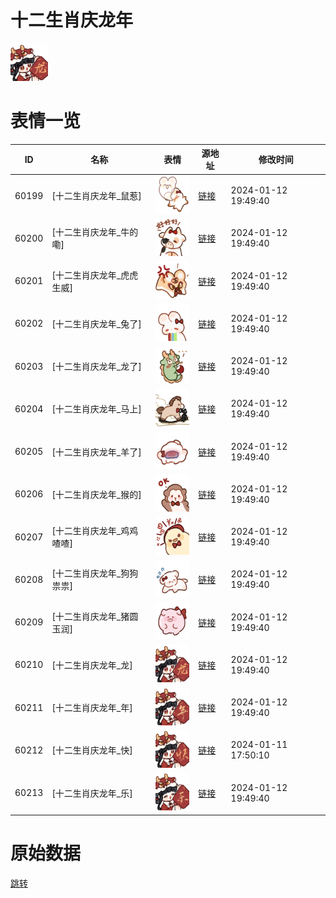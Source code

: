 # 十二生肖庆龙年

<img src="./cover.png" height="60" alt="cover" />

# 表情一览

|ID|名称|表情|源地址|修改时间|
|----|----|----|----|----|
|60199|[十二生肖庆龙年_鼠惹]|<img src="./pic/060199_%5B十二生肖庆龙年_鼠惹%5D.png" height="60" alt="鼠惹"/>|[链接](https://i0.hdslb.com/bfs/garb/f9a41cc28e94c89d77098b2dadb808c202b221a8.png)|2024-01-12 19:49:40|
|60200|[十二生肖庆龙年_牛的嘞]|<img src="./pic/060200_%5B十二生肖庆龙年_牛的嘞%5D.png" height="60" alt="牛的嘞"/>|[链接](https://i0.hdslb.com/bfs/garb/6d6b682547bd5cf44484660436f919d355c94047.png)|2024-01-12 19:49:40|
|60201|[十二生肖庆龙年_虎虎生威]|<img src="./pic/060201_%5B十二生肖庆龙年_虎虎生威%5D.png" height="60" alt="虎虎生威"/>|[链接](https://i0.hdslb.com/bfs/garb/b6369e3657b4ef6a604efed41f759d056db510d7.png)|2024-01-12 19:49:40|
|60202|[十二生肖庆龙年_兔了]|<img src="./pic/060202_%5B十二生肖庆龙年_兔了%5D.png" height="60" alt="兔了"/>|[链接](https://i0.hdslb.com/bfs/garb/e765066f455693a24cb8e5da73e084933fae0fbe.png)|2024-01-12 19:49:40|
|60203|[十二生肖庆龙年_龙了]|<img src="./pic/060203_%5B十二生肖庆龙年_龙了%5D.png" height="60" alt="龙了"/>|[链接](https://i0.hdslb.com/bfs/garb/509a2c5ec394ca9fa8bf3fcecdc99041c0727693.png)|2024-01-12 19:49:40|
|60204|[十二生肖庆龙年_马上]|<img src="./pic/060204_%5B十二生肖庆龙年_马上%5D.png" height="60" alt="马上"/>|[链接](https://i0.hdslb.com/bfs/garb/b56f4c7f4ff197a5e20fc37bc4ed97d464a20df7.png)|2024-01-12 19:49:40|
|60205|[十二生肖庆龙年_羊了]|<img src="./pic/060205_%5B十二生肖庆龙年_羊了%5D.png" height="60" alt="羊了"/>|[链接](https://i0.hdslb.com/bfs/garb/22648d06cfe3bb1ae6438e6e583b7128861e4e1d.png)|2024-01-12 19:49:40|
|60206|[十二生肖庆龙年_猴的]|<img src="./pic/060206_%5B十二生肖庆龙年_猴的%5D.png" height="60" alt="猴的"/>|[链接](https://i0.hdslb.com/bfs/garb/204b13934c2872d4b559a38541720d748eb5d8d9.png)|2024-01-12 19:49:40|
|60207|[十二生肖庆龙年_鸡鸡喳喳]|<img src="./pic/060207_%5B十二生肖庆龙年_鸡鸡喳喳%5D.png" height="60" alt="鸡鸡喳喳"/>|[链接](https://i0.hdslb.com/bfs/garb/cf9a40c3ba6c38276c0bc2ef365411d76183f2cc.png)|2024-01-12 19:49:40|
|60208|[十二生肖庆龙年_狗狗祟祟]|<img src="./pic/060208_%5B十二生肖庆龙年_狗狗祟祟%5D.png" height="60" alt="狗狗祟祟"/>|[链接](https://i0.hdslb.com/bfs/garb/52f0cfd968fcb7049d62d458b21144f6836a2d5b.png)|2024-01-12 19:49:40|
|60209|[十二生肖庆龙年_猪圆玉润]|<img src="./pic/060209_%5B十二生肖庆龙年_猪圆玉润%5D.png" height="60" alt="猪圆玉润"/>|[链接](https://i0.hdslb.com/bfs/garb/67b0ada9ed57f3b05d0a2e584e6a1c3e96957c68.png)|2024-01-12 19:49:40|
|60210|[十二生肖庆龙年_龙]|<img src="./pic/060210_%5B十二生肖庆龙年_龙%5D.png" height="60" alt="龙"/>|[链接](https://i0.hdslb.com/bfs/garb/1cd23cf7f083ab36502d388b28f828d7916416c0.png)|2024-01-12 19:49:40|
|60211|[十二生肖庆龙年_年]|<img src="./pic/060211_%5B十二生肖庆龙年_年%5D.png" height="60" alt="年"/>|[链接](https://i0.hdslb.com/bfs/garb/2afa3bdc33132c12af77c7423dcc6886c044ba8b.png)|2024-01-12 19:49:40|
|60212|[十二生肖庆龙年_快]|<img src="./pic/060212_%5B十二生肖庆龙年_快%5D.png" height="60" alt="快"/>|[链接](https://i0.hdslb.com/bfs/garb/0fc50b76a41d9e8accc0c9d4ca9c0312418ec309.png)|2024-01-11 17:50:10|
|60213|[十二生肖庆龙年_乐]|<img src="./pic/060213_%5B十二生肖庆龙年_乐%5D.png" height="60" alt="乐"/>|[链接](https://i0.hdslb.com/bfs/garb/68d1b62e648c39a7b918321a02e4741f63be7582.png)|2024-01-12 19:49:40|

# 原始数据

[跳转](./raw.json)

